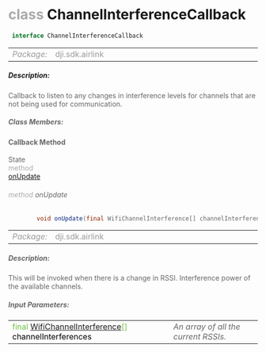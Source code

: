 <div class="article"><h1 ><font color="#AAA">class </font>ChannelInterferenceCallback</h1></div>

~~~java
 interface ChannelInterferenceCallback 
~~~

<html><table class="table-supportedby"><tr valign="top"><td width=15%><font color="#999"><i>Package:</i></td><td width=85%><font color="#999">dji.sdk.airlink</td></tr></table></html>



##### Description:



<font color="#666">Callback to listen to any changes in interference levels for channels that are not being used for communication.



##### Class Members:



#### Callback Method

<div class="api-row" id="djiwifilink_didupdatechannelinterferencepowers"><div class="api-col left">State</div><div class="api-col middle" style="color:#AAA">method</div><div class="api-col right"><a class="trigger" href="#djiwifilink_didupdatechannelinterferencepowers_inline">onUpdate</a></div></div><div class="inline-doc" id="djiwifilink_didupdatechannelinterferencepowers_inline"

><div class="article"><h6 ><font color="#AAA">method </font>onUpdate</h6></div>

~~~java
        void onUpdate(final WifiChannelInterference[] channelInterferences)
~~~

<html><table class="table-supportedby"><tr valign="top"><td width=15%><font color="#999"><i>Package:</i></td><td width=85%><font color="#999">dji.sdk.airlink</td></tr></table></html>



##### Description:



<font color="#666">This will be invoked when there is a change in RSSI. Interference power of the available channels.



##### Input Parameters:

<html><table class="table-inline-parameters"><tr valign="top"><td><font color="#70BF41">final <a href="/Components/WiFiLink/DJIWiFiLink_DJIWiFiChannelInterference.html#djiwifilink_djiwifichannelinterference">WifiChannelInterference</a>[] <font color="#000">channelInterferences</td><td><font color="#666"><i>An array of all the current RSSIs.</i></td></tr></table></html></div>


